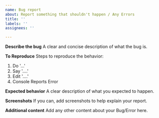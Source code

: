 ```yaml
---
name: Bug report
about: Report something that shouldn't happen / Any Errors
title: ''
labels: ''
assignees: ''

---
```


**Describe the bug**
A clear and concise description of what the bug is.

**To Reproduce**
Steps to reproduce the behavior:
1. Do '...'
2. Say '....'
3. Edit '....'
4. Console Reports Error

**Expected behavior**
A clear description of what you expected to happen.

**Screenshots**
If you can, add screenshots to help explain your report.

**Additional content**
Add any other content about your Bug/Error here.
